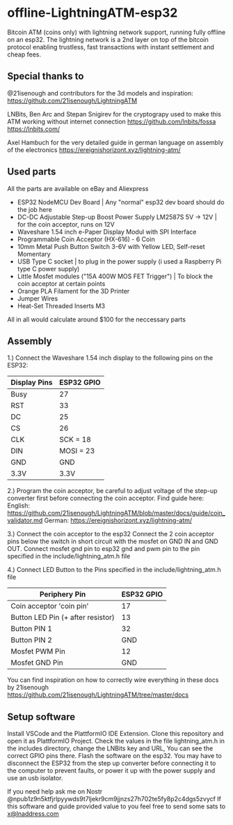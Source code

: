 # offline-LightningATM-esp32
Bitcoin ATM (coins only) with lightning network support, running fully offline on an esp32. 
The lightning network is a 2nd layer on top of the bitcoin protocol enabling trustless, fast transactions with instant settlement and cheap fees.

## Special thanks to
@21isenough and contributors for the 3d models and inspiration:
https://github.com/21isenough/LightningATM

LNBits, Ben Arc and Stepan Snigirev for the cryptograpy used to make this ATM working without internet connection
https://github.com/lnbits/fossa
https://lnbits.com/

Axel Hambuch for the very detailed guide in german language on assembly of the electronics
https://ereignishorizont.xyz/lightning-atm/

## Used parts
All the parts are available on eBay and Aliexpress

* ESP32 NodeMCU Dev Board | Any "normal" esp32 dev board should do the job here
* DC-DC Adjustable Step-up Boost Power Supply LM2587S 5V -> 12V | for the coin acceptor, runs on 12V
* Waveshare 1.54 inch e-Paper Display Modul with SPI Interface
* Programmable Coin Acceptor (HX-616) - 6 Coin
* 10mm Metal Push Button Switch 3-6V with Yellow LED, Self-reset Momentary
* USB Type C socket | to plug in the power supply (i used a Raspberry Pi type C power supply)
* Little Mosfet modules ("15A 400W MOS FET Trigger") | To block the coin acceptor at certain points
* Orange PLA Filament for the 3D Printer
* Jumper Wires
* Heat-Set Threaded Inserts M3

All in all would calculate around $100 for the neccessary parts

## Assembly

1.)
Connect the Waveshare 1.54 inch display to the following pins on the ESP32:

| Display Pins                                                        | ESP32 GPIO |
|---------------------------------------------------------------------|------------|
| Busy                                                                | 27         |
| RST                                                                 | 33         |
| DC                                                                  | 25         |
| CS                                                                  | 26         |
| CLK                                                                 | SCK = 18   |
| DIN                                                                 | MOSI = 23  |
| GND                                                                 | GND        |
| 3.3V                                                                | 3.3V       |

2.)
Program the coin acceptor, be careful to adjust voltage of the step-up converter first before connecting the coin acceptor.
Find guide here:
English: https://github.com/21isenough/LightningATM/blob/master/docs/guide/coin_validator.md
German: https://ereignishorizont.xyz/lightning-atm/

3.) Connect the coin acceptor to the esp32
    Connect the 2 coin acceptor pins below the switch in short circuit with the mosfet on GND IN and GND OUT.
    Connect mosfet gnd pin to esp32 gnd and pwm pin to the pin specified in the include/lightning_atm.h file

4.) Connect LED Button to the Pins specified in the include/lightning_atm.h file

| Periphery Pin                                                        | ESP32 GPIO |
|----------------------------------------------------------------------|------------|
| Coin acceptor 'coin pin'                                             | 17         |
| Button LED Pin (+ after resistor)                                    | 13         |
| Button PIN 1                                                         | 32         |
| Button PIN 2                                                         | GND        |
| Mosfet PWM Pin                                                       | 12         |
| Mosfet GND Pin                                                       | GND        |

You can find inspiration on how to correctly wire everything in these docs by 21isenough
https://github.com/21isenough/LightningATM/tree/master/docs

## Setup software

Install VSCode and the PlattformIO IDE Extension.
Clone this repository and open it as PlattformIO Project.
Check the values in the file lightning_atm.h in the includes directory, change the LNBits key and URL, You can see the correct GPIO pins there.
Flash the software on the esp32. You may have to disconnect the ESP32 from the step up converter before connecting it to the computer to prevent faults, or power it up with the power supply and use an usb isolator.

If you need help ask me on Nostr @npub1z9n5ktfjrlpyywds9t7ljekr9cm9jjnzs27h702te5fy8p2c4dgs5zvycf
If this software and guide provided value to you feel free to send some sats to x@lnaddress.com
